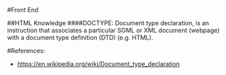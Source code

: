 #Front End

##HTML Knowledge
####DOCTYPE: 
Document type declaration, is an instruction that associates a particular SGML or XML document (webpage) with a document type definition (DTD) (e.g. HTML).

#References:
* https://en.wikipedia.org/wiki/Document_type_declaration


